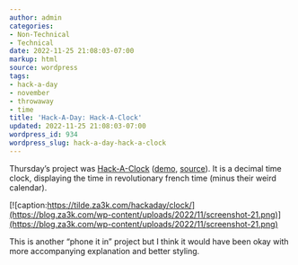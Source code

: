 ```yaml
---
author: admin
categories:
- Non-Technical
- Technical
date: 2022-11-25 21:08:03-07:00
markup: html
source: wordpress
tags:
- hack-a-day
- november
- throwaway
- time
title: 'Hack-A-Day: Hack-A-Clock'
updated: 2022-11-25 21:08:03-07:00
wordpress_id: 934
wordpress_slug: hack-a-day-hack-a-clock
---
```

Thursday’s project was [Hack-A-Clock](https://tilde.za3k.com/hackaday/clock/) ([demo](https://tilde.za3k.com/hackaday/clock/), [source](https://github.com/za3k/day24_clock)). It is a decimal time clock, displaying the time in revolutionary french time (minus their weird calendar).

[![caption:https://tilde.za3k.com/hackaday/clock/](https://blog.za3k.com/wp-content/uploads/2022/11/screenshot-21.png)](https://blog.za3k.com/wp-content/uploads/2022/11/screenshot-21.png)

This is another “phone it in” project but I think it would have been okay with more accompanying explanation and better styling.
